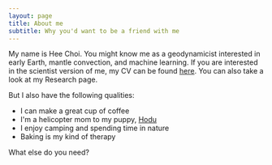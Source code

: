 ```yaml
---
layout: page
title: About me
subtitle: Why you'd want to be a friend with me
---
```


My name is Hee Choi. You might know me as a geodynamicist interested in early Earth, mantle convection, and machine learning. If you are interested in the scientist version of me, my CV can be found [here](assets/data/hchoi_cv_ac.pdf). You can also take a look at my Research page.

But I also have the following qualities:

- I can make a great cup of coffee
- I'm a helicopter mom to my puppy, [Hodu](https://www.instagram.com/hoduthepuppy)
- I enjoy camping and spending time in nature
- Baking is my kind of therapy

What else do you need?

